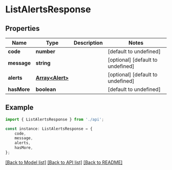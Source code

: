 # ListAlertsResponse


## Properties

Name | Type | Description | Notes
------------ | ------------- | ------------- | -------------
**code** | **number** |  | [default to undefined]
**message** | **string** |  | [optional] [default to undefined]
**alerts** | [**Array&lt;Alert&gt;**](Alert.md) |  | [optional] [default to undefined]
**hasMore** | **boolean** |  | [default to undefined]

## Example

```typescript
import { ListAlertsResponse } from './api';

const instance: ListAlertsResponse = {
    code,
    message,
    alerts,
    hasMore,
};
```

[[Back to Model list]](../README.md#documentation-for-models) [[Back to API list]](../README.md#documentation-for-api-endpoints) [[Back to README]](../README.md)
